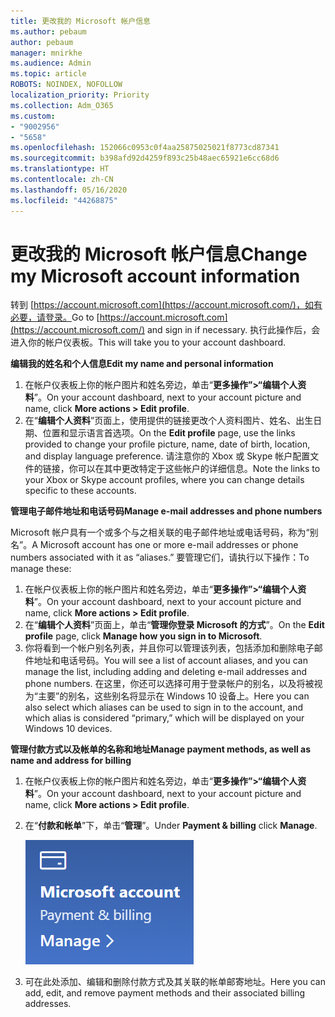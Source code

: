 ```yaml
---
title: 更改我的 Microsoft 帐户信息
ms.author: pebaum
author: pebaum
manager: mnirkhe
ms.audience: Admin
ms.topic: article
ROBOTS: NOINDEX, NOFOLLOW
localization_priority: Priority
ms.collection: Adm_O365
ms.custom:
- "9002956"
- "5658"
ms.openlocfilehash: 152066c0953c0f4aa25875025021f8773cd87341
ms.sourcegitcommit: b398afd92d4259f893c25b48aec65921e6cc68d6
ms.translationtype: HT
ms.contentlocale: zh-CN
ms.lasthandoff: 05/16/2020
ms.locfileid: "44268875"
---
```

# <a name="change-my-microsoft-account-information"></a><span data-ttu-id="cee47-102">更改我的 Microsoft 帐户信息</span><span class="sxs-lookup"><span data-stu-id="cee47-102">Change my Microsoft account information</span></span>

<span data-ttu-id="cee47-103">转到 [https://account.microsoft.com](https://account.microsoft.com/)，如有必要，请登录。</span><span class="sxs-lookup"><span data-stu-id="cee47-103">Go to [https://account.microsoft.com](https://account.microsoft.com/) and sign in if necessary.</span></span> <span data-ttu-id="cee47-104">执行此操作后，会进入你的帐户仪表板。</span><span class="sxs-lookup"><span data-stu-id="cee47-104">This will take you to your account dashboard.</span></span>  

<span data-ttu-id="cee47-105">**编辑我的姓名和个人信息**</span><span class="sxs-lookup"><span data-stu-id="cee47-105">**Edit my name and personal information**</span></span>

1. <span data-ttu-id="cee47-106">在帐户仪表板上你的帐户图片和姓名旁边，单击“**更多操作”>“编辑个人资料**”。</span><span class="sxs-lookup"><span data-stu-id="cee47-106">On your account dashboard, next to your account picture and name, click **More actions > Edit profile**.</span></span>
2. <span data-ttu-id="cee47-107">在“**编辑个人资料**”页面上，使用提供的链接更改个人资料图片、姓名、出生日期、位置和显示语言首选项。</span><span class="sxs-lookup"><span data-stu-id="cee47-107">On the **Edit profile** page, use the links provided to change your profile picture, name, date of birth, location, and display language preference.</span></span> <span data-ttu-id="cee47-108">请注意你的 Xbox 或 Skype 帐户配置文件的链接，你可以在其中更改特定于这些帐户的详细信息。</span><span class="sxs-lookup"><span data-stu-id="cee47-108">Note the links to your Xbox or Skype account profiles, where you can change details specific to these accounts.</span></span>

<span data-ttu-id="cee47-109">**管理电子邮件地址和电话号码**</span><span class="sxs-lookup"><span data-stu-id="cee47-109">**Manage e-mail addresses and phone numbers**</span></span>

<span data-ttu-id="cee47-110">Microsoft 帐户具有一个或多个与之相关联的电子邮件地址或电话号码，称为“别名”。</span><span class="sxs-lookup"><span data-stu-id="cee47-110">A Microsoft account has one or more e-mail addresses or phone numbers associated with it as “aliases.”</span></span> <span data-ttu-id="cee47-111">要管理它们，请执行以下操作：</span><span class="sxs-lookup"><span data-stu-id="cee47-111">To manage these:</span></span>

1. <span data-ttu-id="cee47-112">在帐户仪表板上你的帐户图片和姓名旁边，单击“**更多操作”>“编辑个人资料**”。</span><span class="sxs-lookup"><span data-stu-id="cee47-112">On your account dashboard, next to your account picture and name, click **More actions > Edit profile**.</span></span>
2. <span data-ttu-id="cee47-113">在“**编辑个人资料**”页面上，单击“**管理你登录 Microsoft 的方式**”。</span><span class="sxs-lookup"><span data-stu-id="cee47-113">On the **Edit profile** page, click **Manage how you sign in to Microsoft**.</span></span> 
3. <span data-ttu-id="cee47-114">你将看到一个帐户别名列表，并且你可以管理该列表，包括添加和删除电子邮件地址和电话号码。</span><span class="sxs-lookup"><span data-stu-id="cee47-114">You will see a list of account aliases, and you can manage the list, including adding and deleting e-mail addresses and phone numbers.</span></span> <span data-ttu-id="cee47-115">在这里，你还可以选择可用于登录帐户的别名，以及将被视为“主要”的别名，这些别名将显示在 Windows 10 设备上。</span><span class="sxs-lookup"><span data-stu-id="cee47-115">Here you can also select which aliases can be used to sign in to the account, and which alias is considered “primary,” which will be displayed on your Windows 10 devices.</span></span>

<span data-ttu-id="cee47-116">**管理付款方式以及帐单的名称和地址**</span><span class="sxs-lookup"><span data-stu-id="cee47-116">**Manage payment methods, as well as name and address for billing**</span></span> 

1. <span data-ttu-id="cee47-117">在帐户仪表板上你的帐户图片和姓名旁边，单击“**更多操作”>“编辑个人资料**”。</span><span class="sxs-lookup"><span data-stu-id="cee47-117">On your account dashboard, next to your account picture and name, click **More actions > Edit profile**.</span></span>
2. <span data-ttu-id="cee47-118">在“**付款和帐单**”下，单击“**管理**”。</span><span class="sxs-lookup"><span data-stu-id="cee47-118">Under **Payment & billing** click **Manage**.</span></span>

    ![管理付款和帐单](media/manage-account.png)

3. <span data-ttu-id="cee47-120">可在此处添加、编辑和删除付款方式及其关联的帐单邮寄地址。</span><span class="sxs-lookup"><span data-stu-id="cee47-120">Here you can add, edit, and remove payment methods and their associated billing addresses.</span></span> 
